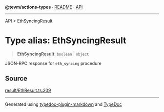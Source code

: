 **@tevm/actions-types** ∙ [README](../README.md) ∙ [API](../API.md)

***

[API](../API.md) > EthSyncingResult

# Type alias: EthSyncingResult

> **EthSyncingResult**: `boolean` \| `object`

JSON-RPC response for `eth_syncing` procedure

## Source

[result/EthResult.ts:209](https://github.com/evmts/tevm-monorepo/blob/main/core/actions-types/src/result/EthResult.ts#L209)

***
Generated using [typedoc-plugin-markdown](https://www.npmjs.com/package/typedoc-plugin-markdown) and [TypeDoc](https://typedoc.org/)
